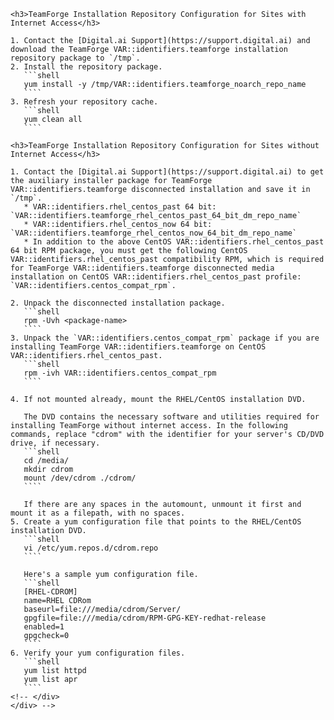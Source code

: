 <!-- <button type="button" class="btn btn-primary btn-xs" data-toggle="collapse" href="#installRepoConfigUpgrade" aria-expanded="true" aria-controls="installRepoConfigUpgrade">Configure the TeamForge installation repository.</button>
	<div class="collapse in" id="installRepoConfigUpgrade" markdown="1">
	<div class="well well-lg" markdown="1"> -->
	<h3>TeamForge Installation Repository Configuration for Sites with Internet Access</h3>

	1. Contact the [Digital.ai Support](https://support.digital.ai) and download the TeamForge VAR::identifiers.teamforge installation repository package to `/tmp`.
	2. Install the repository package.
	   ```shell
	   yum install -y /tmp/VAR::identifiers.teamforge_noarch_repo_name
	   ````
	3. Refresh your repository cache.
	   ```shell
	   yum clean all
	   ````

	<h3>TeamForge Installation Repository Configuration for Sites without Internet Access</h3>

	1. Contact the [Digital.ai Support](https://support.digital.ai) to get the auxiliary installer package for TeamForge VAR::identifiers.teamforge disconnected installation and save it in `/tmp`.
	   * VAR::identifiers.rhel_centos_past 64 bit: `VAR::identifiers.teamforge_rhel_centos_past_64_bit_dm_repo_name`
	   * VAR::identifiers.rhel_centos_now 64 bit: `VAR::identifiers.teamforge_rhel_centos_now_64_bit_dm_repo_name`
	   * In addition to the above CentOS VAR::identifiers.rhel_centos_past 64 bit RPM package, you must get the following CentOS VAR::identifiers.rhel_centos_past compatibility RPM, which is required for TeamForge VAR::identifiers.teamforge disconnected media installation on CentOS VAR::identifiers.rhel_centos_past profile: `VAR::identifiers.centos_compat_rpm`.

	2. Unpack the disconnected installation package.
	   ```shell
	   rpm -Uvh <package-name>
	   ````
	3. Unpack the `VAR::identifiers.centos_compat_rpm` package if you are installing TeamForge VAR::identifiers.teamforge on CentOS VAR::identifiers.rhel_centos_past.
	   ```shell
	   rpm -ivh VAR::identifiers.centos_compat_rpm
	   ````
<!-- 1. If you are installing TeamForge VAR::identifiers.teamforge on VAR::identifiers.rhel_centos_past, contact the [Digital.ai Support](https://support.digital.ai) to get the `python-modules-sources-el7.zip` file and unzip it to `/opt/collabnet/teamforge/service/reviewboard/resources/SOURCES/python-modules-sources`. -->
   <!-- https://forge.collab.net/sf/go/artf318790 -->
   <!-- https://forge.collab.net/sf/go/artf392772 -->
   <!-- ```shell
   unzip python-modules-sources-el7.zip -d /opt/collabnet/teamforge/service/reviewboard/resources/SOURCES/python-modules-sources
   ````
   If you are installing TeamForge VAR::identifiers.teamforge on VAR::identifiers.rhel_centos_now, contact the [Digital.ai Support](https://support.digital.ai) to get the `python-modules-sources-el8.zip` file and unzip it to `/opt/collabnet/teamforge/service/reviewboard/resources/SOURCES/python-modules-sources`. -->

<!-- https://forge.collab.net/sf/go/artf318790 -->
<!-- https://forge.collab.net/sf/go/artf392772 -->

<!-- ```shell
unzip python-modules-sources-el8.zip -d /opt/collabnet/teamforge/service/reviewboard/resources/SOURCES/python-modules-sources
```` -->
	4. If not mounted already, mount the RHEL/CentOS installation DVD.

	   The DVD contains the necessary software and utilities required for installing TeamForge without internet access. In the following commands, replace "cdrom" with the identifier for your server's CD/DVD drive, if necessary.
	   ```shell
	   cd /media/
	   mkdir cdrom
	   mount /dev/cdrom ./cdrom/
	   ````

	   If there are any spaces in the automount, unmount it first and mount it as a filepath, with no spaces.
	5. Create a yum configuration file that points to the RHEL/CentOS installation DVD.
	   ```shell
	   vi /etc/yum.repos.d/cdrom.repo
	   ````

	   Here's a sample yum configuration file.
	   ```shell
	   [RHEL-CDROM]
	   name=RHEL CDRom 			
	   baseurl=file:///media/cdrom/Server/
	   gpgfile=file:///media/cdrom/RPM-GPG-KEY-redhat-release 
	   enabled=1
	   gpgcheck=0
	   ````
	6. Verify your yum configuration files.
	   ```shell
	   yum list httpd
	   yum list apr
	   ````
	<!-- </div>
	</div> -->